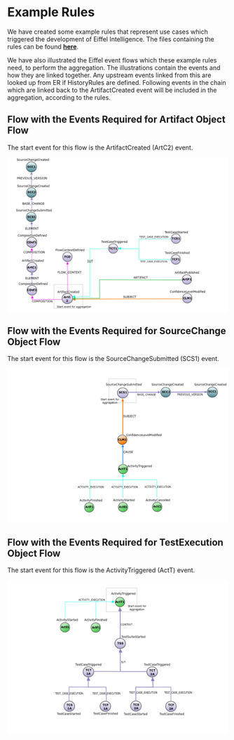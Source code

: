 # Example Rules

We have created some example rules that represent use cases which triggered 
the development of Eiffel Intelligence. The files containing the rules 
can be found [**here**](../src/main/resources/rules).

We have also illustrated the Eiffel event flows which these example rules 
need, to perform the aggregation. The illustrations contain the events 
and how they are linked together. 
Any upstream events linked from this are looked up from ER if HistoryRules 
are defined. Following events in the chain which are linked back to the 
ArtifactCreated event will be included in the aggregation, according to
the rules.

## Flow with the Events Required for Artifact Object Flow
The start event for this flow is the ArtifactCreated (ArtC2) event.

<img src="images/ArtifactRules.png">
</img>

## Flow with the Events Required for SourceChange Object Flow
The start event for this flow is the SourceChangeSubmitted (SCS1) event.

<img src="images/SourceChangeRules.png">
</img>

## Flow with the Events Required for TestExecution Object Flow
The start event for this flow is the ActivityTriggered (ActT) event.

<img src="images/TestExecutionRules.png">
</img>